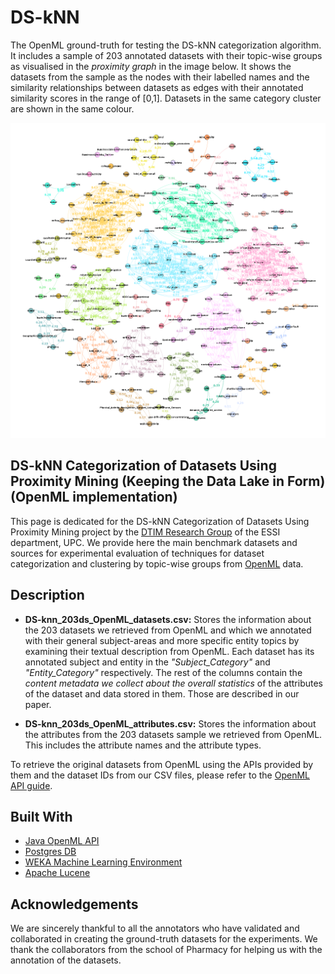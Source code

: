 # DS-kNN
The OpenML ground-truth for testing the DS-kNN categorization algorithm. It includes a sample of 203 annotated datasets with their topic-wise groups as visualised in the *proximity graph* in the image below. It shows the datasets from the sample as the nodes with their labelled names and the similarity relationships between datasets as edges with their annotated similarity scores in the range of [0,1]. Datasets in the same category cluster are shown in the same colour.

![OpenML Data Lake Proximity Graph](/OpenML_Data_Lake_Proximity_Graph.png?raw=true "Output DS-kNN proximity graph")

## DS-kNN Categorization of Datasets Using Proximity Mining (Keeping the Data Lake in Form) (OpenML implementation)
This page is dedicated for the DS-kNN Categorization of Datasets Using Proximity Mining project by the [DTIM Research Group](http://www.essi.upc.edu/dtim) of the ESSI department, UPC. We provide here the main benchmark datasets and sources for experimental evaluation of techniques for dataset categorization and clustering by topic-wise groups from [OpenML](https://www.openml.org) data.

## Description
* **DS-knn_203ds_OpenML_datasets.csv:** Stores the information about the 203 datasets we retrieved from OpenML and which we annotated with their general subject-areas and more specific entity topics by examining their textual description from OpenML. Each dataset has its annotated subject and entity in the *"Subject_Category"* and *"Entity_Category"* respectively. The rest of the columns contain the *content metadata we collect about the overall statistics* of the attributes of the dataset and data stored in them. Those are described in our paper.

* **DS-knn_203ds_OpenML_attributes.csv:** Stores the information about the attributes from the 203 datasets sample we retrieved from OpenML. This includes the attribute names and the attribute types.

To retrieve the original datasets from OpenML using the APIs provided by them and the dataset IDs from our CSV files, please refer to the [OpenML API guide](https://openml.github.io/OpenML/Java-guide/).

## Built With

* [Java OpenML API](https://openml.github.io/OpenML/Java-guide/)
* [Postgres DB](https://www.postgresql.org/)
* [WEKA Machine Learning Environment](http://www.cs.waikato.ac.nz/ml/weka/)
* [Apache Lucene](http://lucene.apache.org/)

## Acknowledgements
We are sincerely thankful to all the annotators who have validated and collaborated in creating the ground-truth datasets for the experiments. We thank the collaborators from the school of Pharmacy for helping us with the annotation of the datasets.



